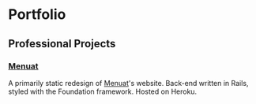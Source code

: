 # Portfolio

## Professional Projects

### [Menuat](http://menuat-proto.herokuapp.com)

A primarily static redesign of [Menuat](http://www.menuat.com)'s website. Back-end written in Rails, styled with the Foundation framework. Hosted on Heroku.